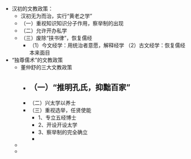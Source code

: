 - 汉初的文教政策：
	- 汉初无为而治，实行“黄老之学”
	- （一）重视知识知识分子作用，察举制的出现
	- （二）允许开办私学
	- （三）废除“挟书律”，恢复儒经
		- （1）今文经学：用统治者意愿，解释经学
		  （2）古文经学：恢复儒经本来面目
- “独尊儒术”的文教政策
	- 董仲舒的三大文教政策
		- （一）“推明孔氏，抑黜百家”
			-
		- （二）兴太学以养士
		- （三）重视选举，任贤使能
			- 1、专立五经博士
			- 2、开设开设太学
			- 3、察举制的完全确立
			-
	-
	-